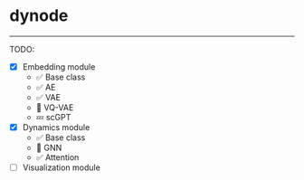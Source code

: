 # dynode


---

TODO:

- [x] Embedding module
  - ✅ Base class
  - ✅  AE
  - ✅  VAE
  - 🚧  VQ-VAE
  - 💤 scGPT
- [x] Dynamics module
  - ✅  Base class
  - 🚧  GNN
  - ✅  Attention
- [ ] Visualization module
